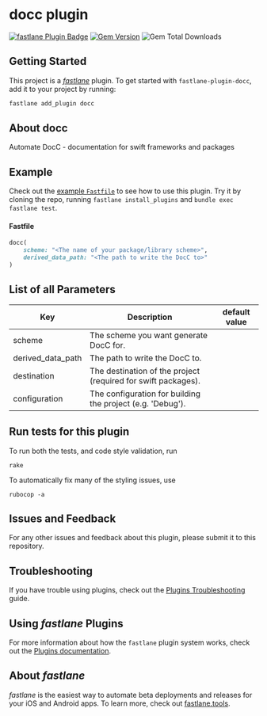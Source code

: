 # docc plugin

[![fastlane Plugin Badge](https://rawcdn.githack.com/fastlane/fastlane/master/fastlane/assets/plugin-badge.svg)](https://rubygems.org/gems/fastlane-plugin-docc)
[![Gem Version](https://badge.fury.io/rb/fastlane-plugin-docc.svg)](https://badge.fury.io/rb/fastlane-plugin-docc)
![Gem Total Downloads](https://img.shields.io/gem/dt/fastlane-plugin-docc)

## Getting Started

This project is a [_fastlane_](https://github.com/fastlane/fastlane) plugin. To get started with `fastlane-plugin-docc`, add it to your project by running:

```bash
fastlane add_plugin docc
```

## About docc

Automate DocC - documentation for swift frameworks and packages

## Example

Check out the [example `Fastfile`](fastlane/Fastfile) to see how to use this plugin. Try it by cloning the repo, running `fastlane install_plugins` and `bundle exec fastlane test`.

#### Fastfile

```ruby
docc(
	scheme: "<The name of your package/library scheme>",
	derived_data_path: "<The path to write the DocC to>"
)
```

## List of all Parameters

| Key               | Description                                                   | default value |
| ----------------- | ------------------------------------------------------------- | ------------- |
| scheme            | The scheme you want generate DocC for.                        |               |
| derived_data_path | The path to write the DocC to.                                |               |
| destination       | The destination of the project (required for swift packages). |               |
| configuration     | The configuration for building the project (e.g. 'Debug').    |               |

## Run tests for this plugin

To run both the tests, and code style validation, run

```
rake
```

To automatically fix many of the styling issues, use

```
rubocop -a
```

## Issues and Feedback

For any other issues and feedback about this plugin, please submit it to this repository.

## Troubleshooting

If you have trouble using plugins, check out the [Plugins Troubleshooting](https://docs.fastlane.tools/plugins/plugins-troubleshooting/) guide.

## Using _fastlane_ Plugins

For more information about how the `fastlane` plugin system works, check out the [Plugins documentation](https://docs.fastlane.tools/plugins/create-plugin/).

## About _fastlane_

_fastlane_ is the easiest way to automate beta deployments and releases for your iOS and Android apps. To learn more, check out [fastlane.tools](https://fastlane.tools).
